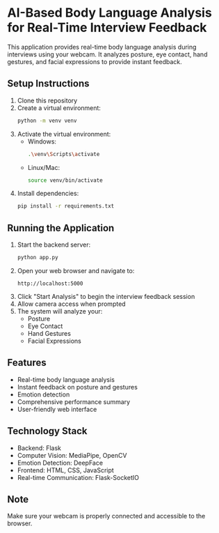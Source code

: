 # AI-Based Body Language Analysis for Real-Time Interview Feedback

This application provides real-time body language analysis during interviews using your webcam. It analyzes posture, eye contact, hand gestures, and facial expressions to provide instant feedback.

## Setup Instructions

1. Clone this repository
2. Create a virtual environment:
   ```bash
   python -m venv venv
   ```
3. Activate the virtual environment:
   - Windows:
     ```bash
     .\venv\Scripts\activate
     ```
   - Linux/Mac:
     ```bash
     source venv/bin/activate
     ```
4. Install dependencies:
   ```bash
   pip install -r requirements.txt
   ```

## Running the Application

1. Start the backend server:
   ```bash
   python app.py
   ```
2. Open your web browser and navigate to:
   ```
   http://localhost:5000
   ```
3. Click "Start Analysis" to begin the interview feedback session
4. Allow camera access when prompted
5. The system will analyze your:
   - Posture
   - Eye Contact
   - Hand Gestures
   - Facial Expressions

## Features

- Real-time body language analysis
- Instant feedback on posture and gestures
- Emotion detection
- Comprehensive performance summary
- User-friendly web interface

## Technology Stack

- Backend: Flask
- Computer Vision: MediaPipe, OpenCV
- Emotion Detection: DeepFace
- Frontend: HTML, CSS, JavaScript
- Real-time Communication: Flask-SocketIO

## Note

Make sure your webcam is properly connected and accessible to the browser. 